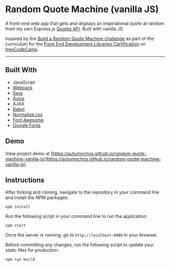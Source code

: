# Random Quote Machine (vanilla JS)

A front-end web app that gets and displays an inspirational quote at random from my own Express.js [Quotes API](https://autumnchris-quotes.herokuapp.com). Built with vanilla JS.

Inspired by the [Build a Random Quote Machine challenge](https://learn.freecodecamp.org/front-end-libraries/front-end-libraries-projects/build-a-random-quote-machine) as part of the curriculum for the [Front End Development Libraries Certification](https://www.freecodecamp.org/learn/front-end-libraries) on [freeCodeCamp](https://www.freecodecamp.org).

---

## Built With
* JavaScript
* [Webpack](https://webpack.js.org)
* [Sass](http://sass-lang.com)
* [Axios](https://axios-http.com)
* AJAX
* [Babel](https://babeljs.io)
* [Normalize.css](https://necolas.github.io/normalize.css)
* [Font Awesome](https://fontawesome.com)
* [Google Fonts](https://fonts.google.com)

## Demo

View project demo at [https://autumnchris.github.io/random-quote-machine-vanilla-js](https://autumnchris.github.io/random-quote-machine-vanilla-js).

## Instructions

After forking and cloning, navigate to the repository in your command line and install the NPM packages:
```
npm install
```

Run the following script in your command line to run the application:
```
npm start
```

Once the server is running, go to `http://localhost:8080` in your browser.

Before committing any changes, run the following script to update your static files for production:
```
npm run build
```
